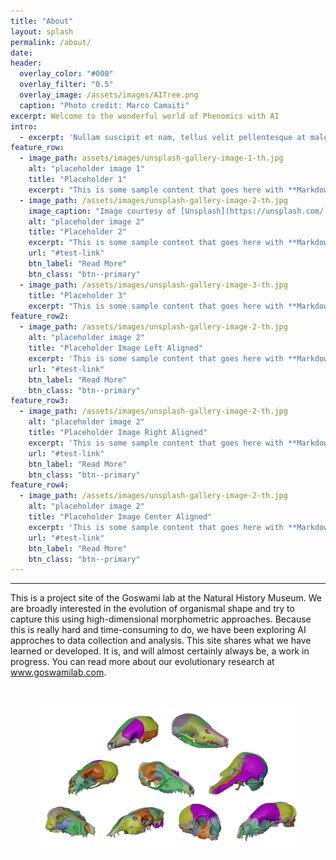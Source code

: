 ```yaml
---
title: "About"
layout: splash
permalink: /about/
date: 
header:
  overlay_color: "#000"
  overlay_filter: "0.5"
  overlay_image: /assets/images/AITree.png
  caption: "Photo credit: Marco Camaiti"
excerpt: Welcome to the wonderful world of Phenomics with AI
intro: 
  - excerpt: 'Nullam suscipit et nam, tellus velit pellentesque at malesuada, enim eaque. Quis nulla, netus tempor in diam gravida tincidunt, *proin faucibus* voluptate felis id sollicitud in. Centered with `type="center"`'
feature_row:
  - image_path: assets/images/unsplash-gallery-image-1-th.jpg
    alt: "placeholder image 1"
    title: "Placeholder 1"
    excerpt: "This is some sample content that goes here with **Markdown** formatting."
  - image_path: /assets/images/unsplash-gallery-image-2-th.jpg
    image_caption: "Image courtesy of [Unsplash](https://unsplash.com/)"
    alt: "placeholder image 2"
    title: "Placeholder 2"
    excerpt: "This is some sample content that goes here with **Markdown** formatting."
    url: "#test-link"
    btn_label: "Read More"
    btn_class: "btn--primary"
  - image_path: /assets/images/unsplash-gallery-image-3-th.jpg
    title: "Placeholder 3"
    excerpt: "This is some sample content that goes here with **Markdown** formatting."
feature_row2:
  - image_path: /assets/images/unsplash-gallery-image-2-th.jpg
    alt: "placeholder image 2"
    title: "Placeholder Image Left Aligned"
    excerpt: 'This is some sample content that goes here with **Markdown** formatting. Left aligned with `type="left"`'
    url: "#test-link"
    btn_label: "Read More"
    btn_class: "btn--primary"
feature_row3:
  - image_path: /assets/images/unsplash-gallery-image-2-th.jpg
    alt: "placeholder image 2"
    title: "Placeholder Image Right Aligned"
    excerpt: 'This is some sample content that goes here with **Markdown** formatting. Right aligned with `type="right"`'
    url: "#test-link"
    btn_label: "Read More"
    btn_class: "btn--primary"
feature_row4:
  - image_path: /assets/images/unsplash-gallery-image-2-th.jpg
    alt: "placeholder image 2"
    title: "Placeholder Image Center Aligned"
    excerpt: 'This is some sample content that goes here with **Markdown** formatting. Centered with `type="center"`'
    url: "#test-link"
    btn_label: "Read More"
    btn_class: "btn--primary"
---
```


---

This is a project site of the Goswami lab at the Natural History Museum.  We are broadly interested in the evolution of organismal shape and try to capture this using high-dimensional morphometric approaches.  Because this is really hard and time-consuming to do, we have been exploring AI approches to data collection and analysis. This site shares what we have learned or developed. It is, and will almost certainly always be, a work in progress. You can read more about our evolutionary research at www.goswamilab.com.
[^1]: Texture image courtesty of [Lovetextures](http://www.lovetextures.com/)

<br>

<figure>
  <img
    src="https://github.com/PhAInomics/PhAInomics.github.io/blob/main/assets/images/SPROUT.png"
     alt="Skulls segmented using SPROUT"
    >
  <figcaption> </figcaption>
</figure>
